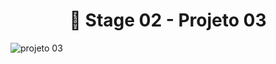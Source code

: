 <h1 align="center">
    🚀 Stage 02 - Projeto 03 </a>
</h1>

![projeto 03](https://user-images.githubusercontent.com/65200790/163843821-b9e3eb71-0109-47e2-a1ea-76b4d470689d.png)
